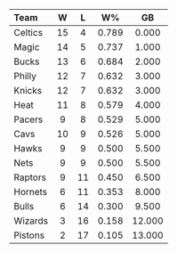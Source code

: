 | Team                             |  W  |  L  |  W%   |   GB   |
|:---------------------------------|:---:|:---:|:-----:|:------:|
| [](/r/bostonceltics) Celtics     | 15  |  4  | 0.789 | 0.000  |
| [](/r/orlandomagic) Magic        | 14  |  5  | 0.737 | 1.000  |
| [](/r/mkebucks) Bucks            | 13  |  6  | 0.684 | 2.000  |
| [](/r/sixers) Philly             | 12  |  7  | 0.632 | 3.000  |
| [](/r/nyknicks) Knicks           | 12  |  7  | 0.632 | 3.000  |
| [](/r/heat) Heat                 | 11  |  8  | 0.579 | 4.000  |
| [](/r/pacers) Pacers             |  9  |  8  | 0.529 | 5.000  |
| [](/r/clevelandcavs) Cavs        | 10  |  9  | 0.526 | 5.000  |
| [](/r/atlantahawks) Hawks        |  9  |  9  | 0.500 | 5.500  |
| [](/r/gonets) Nets               |  9  |  9  | 0.500 | 5.500  |
| [](/r/torontoraptors) Raptors    |  9  | 11  | 0.450 | 6.500  |
| [](/r/charlottehornets) Hornets  |  6  | 11  | 0.353 | 8.000  |
| [](/r/chicagobulls) Bulls        |  6  | 14  | 0.300 | 9.500  |
| [](/r/washingtonwizards) Wizards |  3  | 16  | 0.158 | 12.000 |
| [](/r/detroitpistons) Pistons    |  2  | 17  | 0.105 | 13.000 |